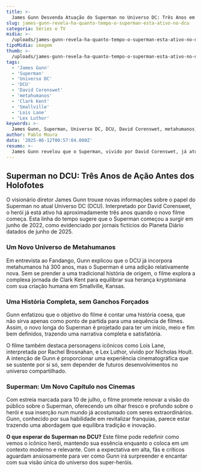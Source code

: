 ```yaml
---
title: >-
  James Gunn Desvenda Atuação do Superman no Universo DC: Três Anos em Ação
slug: james-gunn-revela-ha-quanto-tempo-o-superman-esta-ativo-no-dcu
categoria: Séries e TV
midia: >-
  /uploads/james-gunn-revela-ha-quanto-tempo-o-superman-esta-ativo-no-dcu-thumb.webp
tipoMidia: imagem
thumb: >-
  /uploads/james-gunn-revela-ha-quanto-tempo-o-superman-esta-ativo-no-dcu-thumb.webp
tags:
  - 'James Gunn'
  - 'Superman'
  - 'Universo DC'
  - 'DCU'
  - 'David Corenswet'
  - 'metahumanos'
  - 'Clark Kent'
  - 'Smallville'
  - 'Lois Lane'
  - 'Lex Luthor'
keywords: >-
  James Gunn, Superman, Universo DC, DCU, David Corenswet, metahumanos, Clark Kent, Smallville, Lois Lane, Lex Luthor
author: Pablo Moura
data: '2025-06-12T00:57:04.000Z'
resumo: >-
  James Gunn revelou que o Superman, vivido por David Corenswet, já atua há três anos no Universo DC, antes dos eventos de seu novo filme. Esta abordagem evita uma nova saga de origem, focando na integração do herói em um mundo já repleto de metahumanos.
---
```


## Superman no DCU: Três Anos de Ação Antes dos Holofotes

O visionário diretor James Gunn trouxe novas informações sobre o papel do Superman no atual Universo DC (DCU). Interpretado por David Corenswet, o herói já está ativo há aproximadamente três anos quando o novo filme começa. Esta linha do tempo sugere que o Superman começou a surgir em junho de 2022, como evidenciado por jornais fictícios do Planeta Diário datados de junho de 2025.

### Um Novo Universo de Metahumanos

Em entrevista ao Fandango, Gunn explicou que o DCU já incorpora metahumanos há 300 anos, mas o Superman é uma adição relativamente nova. Sem se prender a uma tradicional história de origem, o filme explora a complexa jornada de Clark Kent para equilibrar sua herança kryptoniana com sua criação humana em Smallville, Kansas.

### Uma História Completa, sem Ganchos Forçados

Gunn enfatizou que o objetivo do filme é contar uma história coesa, que não sirva apenas como ponto de partida para uma sequência de filmes. Assim, o novo longa do Superman é projetado para ter um início, meio e fim bem definidos, trazendo uma narrativa completa e satisfatória. 

O filme também destaca personagens icônicos como Lois Lane, interpretada por Rachel Brosnahan, e Lex Luthor, vivido por Nicholas Hoult. A intenção de Gunn é proporcionar uma experiência cinematográfica que se sustente por si só, sem depender de futuros desenvolvimentos no universo compartilhado.

### Superman: Um Novo Capítulo nos Cinemas

Com estreia marcada para 10 de julho, o filme promete renovar a visão do público sobre o Superman, oferecendo um olhar fresco e profundo sobre o herói e sua inserção num mundo já acostumado com seres extraordinários. Gunn, conhecido por sua habilidade em revitalizar franquias, parece estar trazendo uma abordagem que equilibra tradição e inovação.

**O que esperar do Superman no DCU?** Este filme pode redefinir como vemos o icônico herói, mantendo sua essência enquanto o coloca em um contexto moderno e relevante. Com a expectativa em alta, fãs e críticos aguardam ansiosamente para ver como Gunn irá surpreender e encantar com sua visão única do universo dos super-heróis.